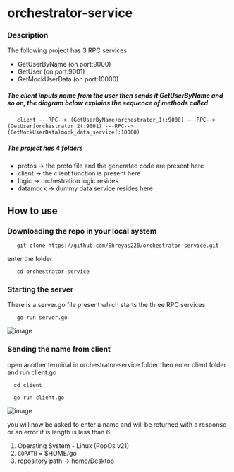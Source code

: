 # orchestrator-service

### Description
The following project has 3 RPC services 
- GetUserByName    (on port:9000)
- GetUser          (on port:9001)
- GetMockUserData  (on port:10000)

##### The client inputs name from the user then sends it GetUserByName and so on, the diagram below explains the sequence of methods called  


 ```
    client ---RPC--> (GetUserByName)orchestrator_1(:9000) ---RPC--> (GetUser)orchestrator_2(:9001) ---RPC--> (GetMockUserData)mock_data_service(:10000)
 ```
 
 ##### The project has 4 folders  
 - protos -> the proto file and the generated code are present here
 - client -> the client function is present here 
 - logic -> orchestration logic resides
 - datamock -> dummy data service resides here

## How to use 

### Downloading the repo in your local system 

 ```
    git clone https://github.com/Shreyas220/orchestrator-service.git
 ```
  
  enter the folder
  
 ```
    cd orchestrator-service
 ```
### Starting the server 
There is a server.go file present which starts the three RPC services  
 
 ```
    go run server.go
 ```
 ![image](https://user-images.githubusercontent.com/55346934/135410633-145ec0ee-6f57-460e-9c03-82d99e9d850c.png)

 
 ### Sending the name from client 
 open another terminal in orchestrator-service folder
 then enter client folder and run client.go 
 
  ```
    cd client
 ```
 
  ```
    go run client.go
 ```
 ![image](https://user-images.githubusercontent.com/55346934/135410657-5f2bbdb0-98a4-44f0-b27b-52a887cb5e3d.png)

 you will now be asked to enter a name and will be returned with a response or an error if is length is less than 6 
 
 1. Operating System - Linux (PopOs v21)
2. `GOPATH` = $HOME/go
3. repository path -> home/Desktop

